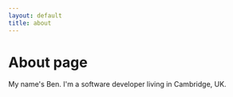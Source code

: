 ```yaml
---
layout: default
title: about
---
```

# About page

My name's Ben. I'm a software developer living in Cambridge, UK.